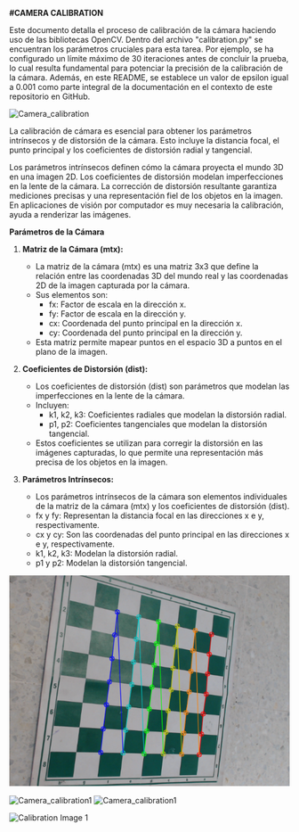 **#CAMERA CALIBRATION**

Este documento detalla el proceso de calibración de la cámara haciendo uso de las bibliotecas OpenCV. Dentro del archivo "calibration.py" se encuentran los parámetros cruciales para esta tarea. Por ejemplo, se ha configurado un límite máximo de 30 iteraciones antes de concluir la prueba, lo cual resulta fundamental para potenciar la precisión de la calibración de la cámara. Además, en este README, se establece un valor de epsilon igual a 0.001 como parte integral de la documentación en el contexto de este repositorio en GitHub.


![Camera_calibration](calibration/scripts/image1.webp)

La calibración de cámara es esencial para obtener los parámetros intrínsecos y de distorsión de la cámara. Esto incluye la distancia focal, el punto principal y los coeficientes de distorsión radial y tangencial.

Los parámetros intrínsecos definen cómo la cámara proyecta el mundo 3D en una imagen 2D.
Los coeficientes de distorsión modelan imperfecciones en la lente de la cámara.
La corrección de distorsión resultante garantiza mediciones precisas y una representación fiel de los objetos en la imagen. En aplicaciones de visión por computador es muy necesaria la calibración, ayuda a renderizar las imágenes.

**Parámetros de la Cámara**

1. **Matriz de la Cámara (mtx):**
   - La matriz de la cámara (mtx) es una matriz 3x3 que define la relación entre las coordenadas 3D del mundo real y las coordenadas 2D de la imagen capturada por la cámara.
   - Sus elementos son:
     - fx: Factor de escala en la dirección x.
     - fy: Factor de escala en la dirección y.
     - cx: Coordenada del punto principal en la dirección x.
     - cy: Coordenada del punto principal en la dirección y.
   - Esta matriz permite mapear puntos en el espacio 3D a puntos en el plano de la imagen.

2. **Coeficientes de Distorsión (dist):**
   - Los coeficientes de distorsión (dist) son parámetros que modelan las imperfecciones en la lente de la cámara.
   - Incluyen:
     - k1, k2, k3: Coeficientes radiales que modelan la distorsión radial.
     - p1, p2: Coeficientes tangenciales que modelan la distorsión tangencial.
   - Estos coeficientes se utilizan para corregir la distorsión en las imágenes capturadas, lo que permite una representación más precisa de los objetos en la imagen.

3. **Parámetros Intrínsecos:**
   - Los parámetros intrínsecos de la cámara son elementos individuales de la matriz de la cámara (mtx) y los coeficientes de distorsión (dist).
   - fx y fy: Representan la distancia focal en las direcciones x e y, respectivamente.
   - cx y cy: Son las coordenadas del punto principal en las direcciones x e y, respectivamente.
   - k1, k2, k3: Modelan la distorsión radial.
   - p1 y p2: Modelan la distorsión tangencial.

![Camera_calibration1](https://github.com/kevin-ortega2724/parameters_identifications/blob/master/Calibration_1.png?raw=true)

![Camera_calibration1](calibration/scripts/Calibration_2.png) 
![Camera_calibration1](calibration/scripts/Calibration_3.png)

![Calibration Image 1](../data/Calibration_1.png)



